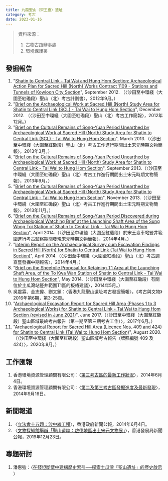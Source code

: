 ```yaml
---
title: 九龍聖山（宋王臺）遺址
category: 考古
date: 2023-01-16
---
```

> 資料來源：
> 1. 古物古蹟辦事處
> 2. 環境保護署
## 發掘報告
1. "[Shatin to Central Link - Tai Wai and Hung Hom Section: Archaeological Action Plan for Sacred Hill (North) Works Contract 1109 - Stations and Tunnels of Kowloon City Section](https://www.epd.gov.hk/eia/register/english/permit/vep3702012/documents/aapfsh/pdf/aapfsh.pdf)", September 2012. （〈沙田至中環綫（大圍至紅磡段）聖山（北）考古計劃書〉，2012年9月。）
2. "[Brief on the Archaeological Work at Sacred Hill (North) Study Area for Shatin to Central Link (SCL) - Tai Wai to Hung Hom Section](https://www.amo.gov.hk/filemanager/amo/common/form/brief_12-2012.pdf)", December 2012. （〈沙田至中環綫（大圍至紅磡段）聖山（北）考古工作簡報〉，2012年12月。）
3. "[Brief on the Cultural Remains of Song-Yuan Period Unearthed by Archaeological Work at Sacred Hill (North) Study Area for Shatin to Central Link (SCL) - Tai Wai to Hung Hom Section](https://www.amo.gov.hk/filemanager/amo/common/form/brief_3-2013.pdf)", March 2013.（〈沙田至中環綫（大圍至紅磡段）聖山（北）考古工作進行期間出土宋元時期文物簡報〉，2013年3月。）
4. "[Brief on the Cultural Remains of Song-Yuan Period Unearthed by Archaeological Work at Sacred Hill (North) Study Area for Shatin to Central Link - Tai Wai to Hung Hom Section](https://www.amo.gov.hk/filemanager/amo/common/form/brief_9-2013.pdf)", September 2013.（〈沙田至中環綫（大圍至紅磡段）聖山（北）考古工作進行期間出土宋元時期文物簡報〉，2013年9月。）
5. "[Brief on the Cultural Remains of Song-Yuan Period Unearthed by Archaeological Work at Sacred Hill (North) Study Area for Shatin to Central Link - Tai Wai to Hung Hom Section](https://www.amo.gov.hk/filemanager/amo/common/form/brief_11-2013.pdf)", November 2013.（〈沙田至中環綫（大圍至紅磡段）聖山（北）考古工作進行期間出土宋元時期文物簡報〉，2013年11月。）
6. "[Brief on the Cultural Remains of Song-Yuan Period Discovered during Archaeological Watching Brief at the Launching Shaft Area of the Sung Wong Toi Station of Shatin to Central Link - Tai Wai to Hung Hom Section](https://www.amo.gov.hk/filemanager/amo/common/form/brief_4-2014.pdf)", April 2014.（〈沙田至中環綫（大圍至紅磡段）於宋王臺車站豎井範圍進行考古監察期間發現宋元時期文物簡報〉，2014年4月。）
7. "[Interim Report on the Archaeological Survey cum Excavation Findings in Sacred Hill (North) for Shatin to Central Link (Tai Wai to Hung Hom Section)](https://www.amo.gov.hk/filemanager/amo/common/form/Interim-Report.pdf)", April 2014.（〈沙田至中環綫（大圍至紅磡段）聖山（北）考古調查暨發掘中期報告〉，2014年4月。）
8. "[Brief on the Sheetpile Proposal for Retaining T1 Area at the Launching Shaft Area, of the To Kwa Wan Station of Shatin to Central Link - Tai Wai to Hung Hom Section](https://www.amo.gov.hk/filemanager/amo/common/form/scl_6th_brief.pdf)", May 2014.（〈沙田至中環綫（大圍至紅磡段）有關位於土瓜灣站豎井範圍T1區的板樁建議〉，2014年5月。）
9.  吳震霖、金志偉、劉文鎖：〈香港九龍聖山遺址考古發掘簡報〉，《考古與文物》2016年第6期，第3-25頁。
10. "[Archaeological Excavation Report for Sacred Hill Area (Phases 1 to 3 Archaeological Works) for Shatin to Central Link - Tai Wai to Hung Hom Section (revised in June 2021)](https://www.mtr-shatincentrallink.hk/pdf/envir-heritage-preservation/SCL_final_report_Jun2021.pdf)", June 2017.（〈沙田至中環綫（大圍至紅磡段）聖山區域最終考古報告（第一期至第三期考古工作）〉，2017年6月。）
11. "[Archaeological Report for Sacred Hill Area (Licence Nos. 409 and 424) for Shatin to Central Link (Tai Wai to Hung Hom Section)](https://www.mtr-shatincentrallink.hk/pdf/envir-heritage-preservation/0171394_FinalReport_409424_20200803.pdf)", August 2020.（〈沙田至中環綫（大圍至紅磡段）聖山區域考古報告（牌照編號 409 及424）〉，2020年8月。）
## 工作匯報
1. 香港環境資源管理顧問有限公司：〈[第三考古區的最新工作狀況](https://www.amo.gov.hk/filemanager/amo/common/scl/pdf/20140604_awb_findings.pdf)〉，2014年6月4日。
2. 香港環境資源管理顧問有限公司：〈[第二及第三考古區發掘進度及最新發現](https://www.amo.gov.hk/filemanager/amo/common/scl/pdf/aab_visit_0916_v8_0915_revised_4.pdf)〉，2014年9月16日。
## 新聞報道
1. 〈[立法會十五題：沙中線工程](https://www.info.gov.hk/gia/general/201406/04/P201406040274.htm)〉，香港政府新聞公報，2014年6月4日。
2. 〈[文物探知館舉辦「聖山遺粹：啟德地區出土宋元文物展」](https://www.devb.gov.hk/tc/publications_and_press_releases/press/index_id_10593.html)〉，香港發展局新聞公報，2019年12月23日。
## 專題研討
1. 潘惠強：〈[在殘坦斷壁中建構歷史索引──探索土瓜灣「聖山遺址」的歷史啟示 ](https://www.ln.edu.hk/mcsln/archive/42nd_issue/pdf/feature_01.pdf)〉